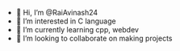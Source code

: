 - 👋 Hi, I’m @RaiAvinash24
- 👀 I’m interested in C language
- 🌱 I’m currently learning cpp, webdev
- 💞️ I’m looking to collaborate on making projects


<!---
RaiAvinash24/RaiAvinash24 is a ✨ special ✨ repository because its `README.md` (this file) appears on your GitHub profile.
You can click the Preview link to take a look at your changes.
--->
